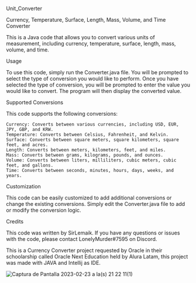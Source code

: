 Unit_Converter

Currency, Temperature, Surface, Length, Mass, Volume, and Time Converter

This is a Java code that allows you to convert various units of measurement, including currency, temperature, surface, length, mass, volume, and time.


Usage

To use this code, simply run the Converter.java file. You will be prompted to select the type of conversion you would like to perform.
Once you have selected the type of conversion, you will be prompted to enter the value you would like to convert. The program will then display the converted value.


Supported Conversions

This code supports the following conversions:

    Currency: Converts between various currencies, including USD, EUR, JPY, GBP, and KRW.
    Temperature: Converts between Celsius, Fahrenheit, and Kelvin.
    Surface: Converts between square meters, square kilometers, square feet, and acres.
    Length: Converts between meters, kilometers, feet, and miles.
    Mass: Converts between grams, kilograms, pounds, and ounces.
    Volume: Converts between liters, milliliters, cubic meters, cubic feet, and gallons.
    Time: Converts between seconds, minutes, hours, days, weeks, and years.


Customization

This code can be easily customized to add additional conversions or change the existing conversions. Simply edit the Converter.java file to add or modify the conversion logic.


Credits

This code was written by SirLemaik. If you have any questions or issues with the code, please contact LonelyMurder#7595 on Discord.

This is a Currency Converter project requested by Oracle in their schoolarship called Oracle Next Education held by Alura Latam, this project was made with JAVA and Intellij as IDE.


![Captura de Pantalla 2023-02-23 a la(s) 21 22 11(1)](https://user-images.githubusercontent.com/115129617/221080283-10b91d68-014f-41b9-acad-6e35b4881fec.png)
